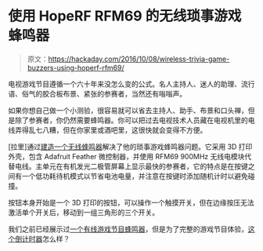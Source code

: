 # 使用 HopeRF RFM69 的无线琐事游戏蜂鸣器

> 原文：<https://hackaday.com/2016/10/08/wireless-trivia-game-buzzers-using-hoperf-rfm69/>

电视游戏节目遵循一个六十年来没怎么变的公式。名人主持人、迷人的助理、流行语、俗气的胶合板布景、紧张的参赛者，当然还有嗡嗡声。

如果你想自己做一个小测验，很容易就可以省去主持人、助手、布景和口头禅，但是除了参赛者，你仍然需要蜂鸣器。你可以把过去电视技术人员藏在电视机里的电线弄得乱七八糟，但在你家里或酒吧里，这很快就会变得不方便。

[拉里]通过[建造一个无线蜂鸣器](http://amateurmachinemaster.blogspot.co.uk/2016/10/wireless-buzzers.html)解决了他的琐事游戏蜂鸣器问题。它采用 3D 打印外壳，包含 Adafruit Feather 微控制器，并使用 RFM69 900MHz 无线电模块代替电线。主单元在有机发光二极管屏幕上显示最快的参赛者，它的特点是在按键之间有一个低功耗待机模式以节省电池电量，并注意在按键时添加随机计时以避免碰撞。

按钮本身开始是一个 3D 打印的按钮，可以操作一个触摸开关，但在边缘按压无法激活单个开关后，移动到一组三角形的三个开关。

我们之前已经展示过[一个有线游戏节目蜂鸣器](http://hackaday.com/2012/02/03/office-game-show-buzzer-keeps-things-fair-and-square/)，但是为了完整的游戏节目体验，[这个倒计时器](http://hackaday.com/2015/06/05/nice-looking-countdown-timer-for-the-home-game-show-enthusiest/)怎么样？